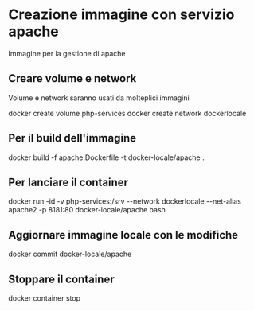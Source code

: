 # Creazione immagine con servizio apache

Immagine per la gestione di apache 

## Creare volume e network

Volume e network saranno usati da molteplici immagini 

docker create volume php-services
docker create network dockerlocale

## Per il build dell'immagine

docker build -f apache.Dockerfile -t docker-locale/apache .

## Per lanciare il container

docker run -id -v php-services:/srv --network dockerlocale --net-alias apache2 -p 8181:80 docker-locale/apache bash

## Aggiornare immagine locale con le modifiche

docker commit <CONTAINER-ID> docker-locale/apache

## Stoppare il container

docker container stop <CONTAINER-ID>